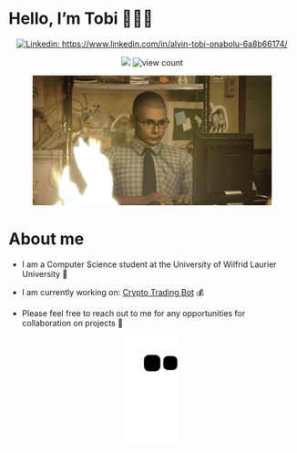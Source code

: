 # Hello, I’m Tobi 👨🏽‍💻 

<p align="center">
<a href="https://www.linkedin.com/in/alvin-tobi-onabolu-6a8b66174/"><img src="https://img.shields.io/badge/-Tobi_Onabolu-%230077B5.svg?&style=flat&logo=linkedin&logoColor=white" alt="Linkedin: https://www.linkedin.com/in/alvin-tobi-onabolu-6a8b66174/"></a>
</p>
<p align="center">
<img src="https://img.shields.io/badge/Vim-Lover-brightgreen?&logo=Vim">
<img src="https://komarev.com/ghpvc/?username=TobiOnabolu&color=blue" alt="view count" />
</p>

<p align="center">
  <img src="giphy.gif" alt="animated" />
</p>


# About me

- I am a Computer Science student at the University of Wilfrid Laurier University 📕
- I am currently working on: [Crypto Trading Bot](https://github.com/TobiOnabolu/CryptoBot) 💰


  
- Please feel free to reach out to me for any opportunities for collaboration on projects 🤝 


<p align="center">
  <img src="https://github.com/TobiOnabolu/TobiOnabolu/raw/output/github-contribution-grid-snake.svg" alt="snake"></center>
</p>
